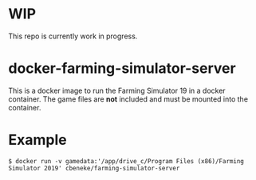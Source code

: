 # WIP
This repo is currently work in progress.

# docker-farming-simulator-server
This is a docker image to run the Farming Simulator 19 in a docker container.
The game files are **not** included and must be mounted into the container.

# Example

```
$ docker run -v gamedata:'/app/drive_c/Program Files (x86)/Farming Simulator 2019' cbeneke/farming-simulator-server
```
